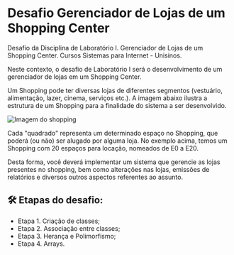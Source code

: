 # Desafio Gerenciador de Lojas de um Shopping Center

Desafio da Disciplina de Laboratório I. Gerenciador de Lojas de um Shopping Center. Cursos Sistemas para Internet - Unisinos.

Neste contexto, o desafio de Laboratório I será o desenvolvimento de um gerenciador de lojas em um Shopping Center.

Um Shopping pode ter diversas lojas de diferentes segmentos (vestuário, alimentação, lazer, cinema, serviços etc.). A imagem abaixo ilustra a estrutura de um Shopping para a finalidade do sistema a ser desenvolvido.

<img src="https://static.plataforma.grupoa.education/posunisinos/125/2099300/8cb1923d-2df8-4b9c-80d1-21da5e277bdf.png" alt="Imagem do shopping">

Cada "quadrado" representa um determinado espaço no Shopping, que poderá (ou não) ser alugado por alguma loja. No exemplo acima, temos um Shopping com 20 espaços para locação, nomeados de E0 a E20.

Desta forma, você deverá implementar um sistema que gerencie as lojas presentes no shopping, bem como alterações nas lojas, emissões de relatórios e diversos outros aspectos referentes ao assunto.

## 🛠️ Etapas do desafio:

- Etapa 1. Criação de classes;
- Etapa 2. Associação entre classes;
- Etapa 3. Herança e Polimorfismo;
- Etapa 4. Arrays.
